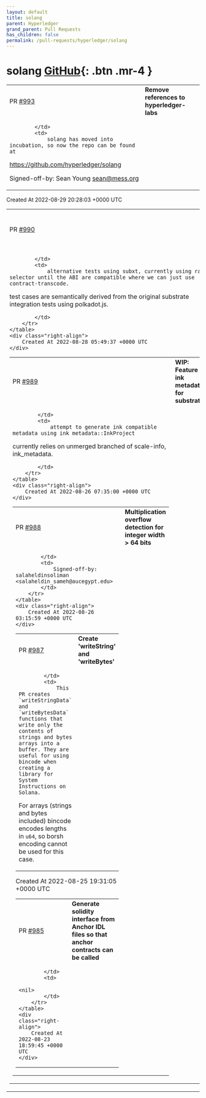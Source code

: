 ```yaml
---
layout: default
title: solang
parent: Hyperledger
grand_parent: Pull Requests
has_children: false
permalink: /pull-requests/hyperledger/solang
---
```


# solang <span class="fs-3 right-align">[GitHub](https://github.com/hyperledger/solang){: .btn .mr-4 }</span>


<div>
    <table>
        <tr>
            <td>
                PR <a href="https://github.com/hyperledger/solang/pull/993" class=".btn">#993</a>
            </td>
            <td>
                <b>
                    Remove references to hyperledger-labs
                </b>
            </td>
        </tr>
        <tr>
            <td>
                
            </td>
            <td>
                solang has moved into incubation, so now the repo can be found at
https://github.com/hyperledger/solang

Signed-off-by: Sean Young <sean@mess.org>
            </td>
        </tr>
    </table>
    <div class="right-align">
        Created At 2022-08-29 20:28:03 +0000 UTC
    </div>
</div>

<div>
    <table>
        <tr>
            <td>
                PR <a href="https://github.com/hyperledger/solang/pull/990" class=".btn">#990</a>
            </td>
            <td>
                <b>
                    WIP: test: initial subxt test
                </b>
            </td>
        </tr>
        <tr>
            <td>
                
            </td>
            <td>
                alternative tests using subxt, currently using raw selector until the ABI are compatible where we can just use contract-transcode.
test cases are semantically derived from the original substrate integration tests using polkadot.js.

            </td>
        </tr>
    </table>
    <div class="right-align">
        Created At 2022-08-28 05:49:37 +0000 UTC
    </div>
</div>

<div>
    <table>
        <tr>
            <td>
                PR <a href="https://github.com/hyperledger/solang/pull/989" class=".btn">#989</a>
            </td>
            <td>
                <b>
                    WIP: Feature ink metadata for substrate
                </b>
            </td>
        </tr>
        <tr>
            <td>
                
            </td>
            <td>
                attempt to generate ink compatible metadata using ink_metadata::InkProject
currently relies on unmerged branched of scale-info, ink_metadata.

            </td>
        </tr>
    </table>
    <div class="right-align">
        Created At 2022-08-26 07:35:00 +0000 UTC
    </div>
</div>

<div>
    <table>
        <tr>
            <td>
                PR <a href="https://github.com/hyperledger/solang/pull/988" class=".btn">#988</a>
            </td>
            <td>
                <b>
                    Multiplication overflow detection for integer width > 64 bits
                </b>
            </td>
        </tr>
        <tr>
            <td>
                
            </td>
            <td>
                Signed-off-by: salaheldinsoliman <salaheldin_sameh@aucegypt.edu>
            </td>
        </tr>
    </table>
    <div class="right-align">
        Created At 2022-08-26 03:15:59 +0000 UTC
    </div>
</div>

<div>
    <table>
        <tr>
            <td>
                PR <a href="https://github.com/hyperledger/solang/pull/987" class=".btn">#987</a>
            </td>
            <td>
                <b>
                    Create 'writeString' and 'writeBytes'
                </b>
            </td>
        </tr>
        <tr>
            <td>
                
            </td>
            <td>
                This PR creates `writeStringData` and `writeBytesData` functions that write only the contents of strings and bytes arrays into a buffer. They are useful for using bincode when creating a library for System Instructions on Solana.

For arrays (strings and bytes included) bincode encodes lengths in `u64`, so borsh encoding cannot be used for this case.
            </td>
        </tr>
    </table>
    <div class="right-align">
        Created At 2022-08-25 19:31:05 +0000 UTC
    </div>
</div>

<div>
    <table>
        <tr>
            <td>
                PR <a href="https://github.com/hyperledger/solang/pull/985" class=".btn">#985</a>
            </td>
            <td>
                <b>
                    Generate solidity interface from Anchor IDL files so that anchor contracts can be called
                </b>
            </td>
        </tr>
        <tr>
            <td>
                
            </td>
            <td>
                <nil>
            </td>
        </tr>
    </table>
    <div class="right-align">
        Created At 2022-08-23 18:59:45 +0000 UTC
    </div>
</div>

